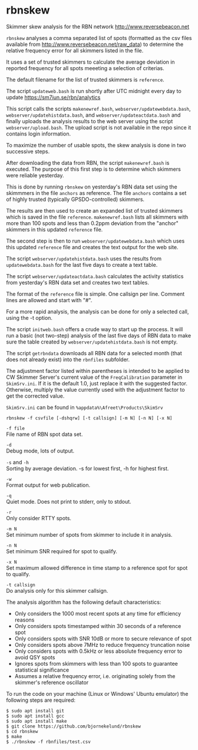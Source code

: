 # rbnskew
Skimmer skew analysis for the RBN network http://www.reversebeacon.net

`rbnskew` analyses a comma separated list of spots (formatted as the csv 
files available from http://www.reversebeacon.net/raw_data) to determine
the relative frequency error for all skimmers listed in the file. 

It uses a set of trusted skimmers to calculate the average deviation in reported
frequency for all spots meeeting a selection of criterias.

The default filename for the list of trusted skimmers is `reference`. 

The script `updateweb.bash` is run shortly after UTC midnight every day to 
update https://sm7iun.se/rbn/analytics

This script calls the scripts `makenewref.bash`, `webserver/updatewebdata.bash`, 
`webserver/updatehistdata.bash`, and `webserver/updateactdata.bash` and finally
uploads the analysis results to the web server using the script `webserver/upload.bash`. 
The upload script is not available in the repo since it contains login information. 

To maximize the number of usable spots, the skew analysis is done in two successive steps. 

After downloading the data from RBN, the script `makenewref.bash` is executed.
The purpose of this first step is to determine which skimmers were reliable yesterday.

This is done by running `rbnskew` on yesterday's RBN data set using the skimmmers in the file `anchors` 
as reference. The file `anchors` contains a set of highly trusted (typically GPSDO-controlled) 
skimmers.

The results are then used to create an expanded list of trusted skimmers which is saved in the 
file `reference`. `makenewref.bash` lists all skimmers with more than 100 spots and 
less than 0.2ppm deviation from the "anchor" skimmers in this updated `reference` file. 

The second step is then to run `webserver/updatewebdata.bash` which uses this updated `reference` 
file and creates the text output for the web site.

The script `webserver/updatehistdata.bash` uses the results from `updatewebdata.bash` for 
the last five days to create a text table.

The script `webserver/updateactdata.bash` calculates the activity statistics from yesterday's 
RBN data set and creates two text tables. 

The format of the `reference` file is simple. One callsign per line.
Comment lines are allowed and start with "#". 

For a more rapid analysis, the analysis can be done for only a selected call,
using the -t option.

The script `initweb.bash` offers a crude way to start up the process. 
It will run a basic (not two-step) analysis of the last five days of 
RBN data to make sure the table created by `webserver/updatehistdata.bash` is not empty. 

The script `getrbndata` downloads all RBN data for a selected month (that does not 
already exist) into the `rbnfiles` subfolder.

The adjustment factor listed within parentheses is intended to be applied to
CW Skimmer Server's current value of the `FreqCalibration` parameter in `SkimSrv.ini`.
If it is the default 1.0, just replace it with the suggested factor. Otherwise,
multiply the value currently used with the adjustment factor to get the corrected value.

`SkimSrv.ini` can be found in `%appdata%\Afreet\Products\SkimSrv`

`rbnskew -f csvfile [-dshqrw] [-t callsign] [-m N] [-n N] [-x N]`

 `-f file`\
	File name of RBN spot data set.
	
`-d`\
    Debug mode, lots of output.
	
`-s` and `-h`\
    Sorting by average deviation. -s for lowest first, -h for highest first.
	
`-w`\
    Format output for web publication. 
	
`-q`\
    Quiet mode. Does not print to stderr, only to stdout.
	
`-r`\
    Only consider RTTY spots.
	
`-m N`\
    Set minimum number of spots from skimmer to include it in analysis.
	
`-n N`\
    Set minimum SNR required for spot to qualify.

`-x N`\
    Set maximum allowed difference in time stamp to a reference spot for spot to qualify.

 `-t callsign`\
    Do analysis only for this skimmer callsign.

The analysis algorithm has the following default characteristics:

* Only considers the 1000 most recent spots at any time for efficiency reasons
* Only considers spots timestamped within 30 seconds of a reference spot
* Only considers spots with SNR 10dB or more to secure relevance of spot
* Only considers spots above 7MHz to reduce frequency truncation noise
* Only considers spots with 0.5kHz or less absolute frequency error to avoid QSY spots
* Ignores spots from skimmers with less than 100 spots to guarantee statistical significance
* Assumes a relative frequency error, i.e. originating solely from the skimmer's reference oscillator

To run the code on your machine (Linux or Windows' Ubuntu emulator) the following steps are required:

`$ sudo apt install git`\
`$ sudo apt install gcc`\
`$ sudo apt install make`\
`$ git clone https://github.com/bjornekelund/rbnskew`\
`$ cd rbnskew`\
`$ make`\
`$ ./rbnskew -f rbnfiles/test.csv`
